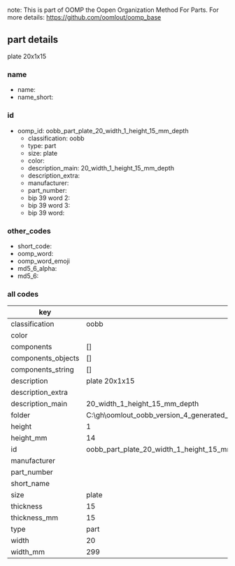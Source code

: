 #   

note: This is part of OOMP the Oopen Organization Method For Parts. For more details: https://github.com/oomlout/oomp_base

##  part details



plate 20x1x15

### name
* name: 
* name_short: 
### id
* oomp_id: oobb_part_plate_20_width_1_height_15_mm_depth
  * classification: oobb
  * type: part
  * size: plate
  * color: 
  * description_main: 20_width_1_height_15_mm_depth
  * description_extra: 
  * manufacturer: 
  * part_number: 
  * bip 39 word 2: 
  * bip 39 word 3: 
  * bip 39 word: 

### other_codes
* short_code: 
* oomp_word: 
* oomp_word_emoji 
* md5_6_alpha: 
* md5_6: 









### all codes 
| key | value |  
| --- | --- |  
| classification | oobb |  
| color |  |  
| components | [] |  
| components_objects | [] |  
| components_string | [] |  
| description | plate 20x1x15 |  
| description_extra |  |  
| description_main | 20_width_1_height_15_mm_depth |  
| folder | C:\gh\oomlout_oobb_version_4_generated_parts\things\oobb_part_plate_20_width_1_height_15_mm_depth |  
| height | 1 |  
| height_mm | 14 |  
| id | oobb_part_plate_20_width_1_height_15_mm_depth |  
| manufacturer |  |  
| part_number |  |  
| short_name |  |  
| size | plate |  
| thickness | 15 |  
| thickness_mm | 15 |  
| type | part |  
| width | 20 |  
| width_mm | 299 |  
